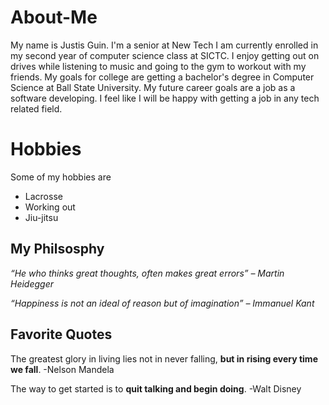 # About-Me

My name is Justis Guin. I'm a senior at New Tech I am currently enrolled in my second year of computer science class at SICTC. I enjoy getting out on drives while listening to music and  going to the gym to workout with my friends. My goals for college are getting a bachelor's degree in Computer Science at Ball State University. My future career goals are a job as a software developing. I feel like I will be happy with getting a job in any tech related field.

# Hobbies


Some of my hobbies are

- Lacrosse 
- Working out 
- Jiu-jitsu 

## My Philsosphy

<i>“He who thinks great thoughts, often makes great errors” – Martin Heidegger</i>

<i>“Happiness is not an ideal of reason but of imagination” – Immanuel Kant</i>

## Favorite Quotes 
The greatest glory in living lies not in never falling, <b>but in rising every time we fall</b>. -Nelson Mandela

The way to get started is to <b>quit talking and begin doing</b>. -Walt Disney

